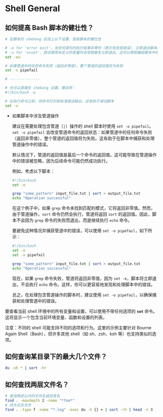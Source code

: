 # Shell General

## 如何提高 Bash 脚本的健壮性？

```bash
# 在脚本的 shebang 后加上以下设置，提高脚本的健壮性

# -e for 'error exit'，当任何语句的执行结果非零时（表示失败或错误），立即退出脚本。这有助于防止错误累积或在出现问题时继续执行，从而避免可能导致更复杂问题的脚本行为
# -u for 'unset'，尝试使用未定义的变量时会导致脚本立即退出。这可以帮助捕捉脚本中的变量名拼写错误或在使用变量之前未进行初始化的错误
set -eu

# 如果管道中的任何命令失败（返回非零值），整个管道的返回值将为失败
set -o pipefail

# --------------

# 也可以直接在 shebang 设置，像这样：
#!/bin/bash -e

# 在执行命令之前，将命令打印到标准错误输出。这有助于调试脚本
set -x
```

- 如果脚本中涉及管道操作
    
    建议在需要处理包含管道（`|`）操作的 shell 脚本时使用 `set -o pipefail`。`set -o pipefail` 会改变管道命令的返回状态：如果管道中的任何命令失败（返回非零值），整个管道的返回值将为失败。这有助于在脚本中捕获和处理管道操作中的错误。
    
    默认情况下，管道的返回值是最后一个命令的返回值。这可能导致在管道操作中的错误被忽略，因为后续命令可能仍然成功执行。
    
    例如，考虑以下脚本：
    
    ```bash
    #!/bin/bash
    set -e
    
    grep "some_pattern" input_file.txt | sort > output_file.txt
    echo "Operation successful"
    ```
    
    在这个例子中，如果 `grep` 命令未找到匹配的模式，它将返回非零值。然而，由于管道操作，`sort` 命令仍然会执行，管道将返回 `sort` 的返回值。因此，脚本不会因为 `grep` 命令的失败而退出，而是继续执行 `echo` 命令。
    
    要避免这种情况并捕获管道中的错误，可以使用 `set -o pipefail`，如下所示：
    
    ```bash
    #!/bin/bash
    set -e
    set -o pipefail
    
    grep "some_pattern" input_file.txt | sort > output_file.txt
    echo "Operation successful"
    ```
    
    现在，如果 `grep` 命令失败，管道将返回非零值，因为 `set -e`，脚本将立即退出，不会执行 `echo` 命令。这样，你可以更容易地发现和处理脚本中的错误。
    
    总之，在处理包含管道操作的脚本时，建议使用 `set -o pipefail`，以确保捕获和处理管道中的错误。
    

要查看当前 shell 环境中的所有变量和设置，可以使用不带任何选项的 **`set`** 命令。这将显示一个包含当前环境变量、函数和设置的列表。

注意：不同的 shell 可能支持不同的选项和行为。这里的示例主要针对 Bourne Again Shell（Bash），但许多其他 shell（如 sh、zsh、ksh 等）也支持类似的选项。

## 如何查询某目录下的最大几个文件？

```bash
du -sh * | sort -hr
```

## 如何查找两层文件名？

```bash
# 查找两层以内的文件名或目录名
find . -maxdepth 2 -name "*foo*"
# 找大日志文件
find . -type f -name "*.log" -exec du -h {} + | sort -rh | head -n 3
```
